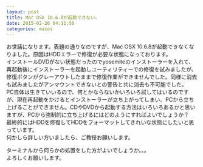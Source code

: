 ```yaml
---
layout: post
title: Mac OSX 10.6.8が起動できない。
date: 2015-02-26 04:11:58
categories: macos
---
```

<p>お世話になります。表題の通りなのですが、Mac OSX 10.6.8が起動できなくなりました。原因はHDDエラーで修復が必要な状態になっております。<br>
インストールDVDがない状態だったのでyosemiteのインストーラーを入れて、再起動後にインストーラーを起動しユーティリティーでの修復を試みましたが、修復ボタンがグレーアウトしたままで修復作業ができませんでした。同様に消去も試みましたがアンマウントできないとの警告と共に消去も不可能でした。<br>
PC自体は生きていいるので、何とかならないかいろいろ試してはいるのですが、現在再起動をかけるとインストーラーが立ち上がってしまい、PCから立ち上げることができません。CDやDVDから起動する方法はいろいろあるかと思いますが、PCから強制的に立ち上げるにはどのようにすればよいでしょうか？<br>
最終的にはHDDを修復してHDDをフォーマットしてきれいな状態にしたいと思っています。<br>
何かしら詳しい方いましたら、ご教授お願いします。</p>

<p>ターミナルから何らかの処置をした方がよいでしょうか。。。<br>
よろしくお願いします。</p>
